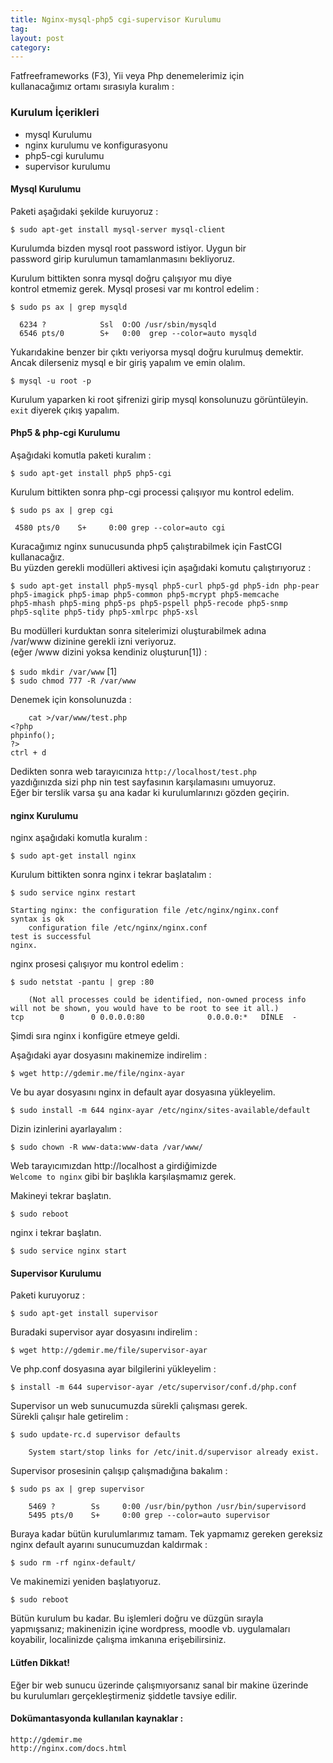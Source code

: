 ```yaml
---
title: Nginx-mysql-php5 cgi-supervisor Kurulumu
tag:  
layout: post
category: 
---
```

  Fatfreeframeworks (F3), Yii veya Php denemelerimiz için  
  kullanacağımız ortamı sırasıyla kuralım :  

### Kurulum İçerikleri  

  * mysql Kurulumu  
  * nginx kurulumu ve konfigurasyonu  
  * php5-cgi kurulumu  
  * supervisor kurulumu  

#### Mysql Kurulumu  

  Paketi aşağıdaki şekilde kuruyoruz :  

  `$ sudo apt-get install mysql-server mysql-client`  

  Kurulumda bizden mysql root password istiyor. Uygun bir  
  password girip kurulumun tamamlanmasını bekliyoruz.  

  Kurulum bittikten sonra mysql doğru çalışıyor mu diye  
  kontrol etmemiz gerek. Mysql prosesi var mı kontrol edelim :    

  `$ sudo ps ax | grep mysqld`  
	  
	  6234 ?            Ssl  O:OO /usr/sbin/mysqld
	  6546 pts/0        S+   0:00  grep --color=auto mysqld

  Yukarıdakine benzer bir çıktı veriyorsa mysql doğru kurulmuş demektir.  
  Ancak dilerseniz mysql e bir giriş yapalım ve emin olalım.  

  `$ mysql -u root -p` 

  Kurulum yaparken ki root şifrenizi girip mysql konsolunuzu görüntüleyin.  
  `exit` diyerek çıkış yapalım.  

#### Php5 &  php-cgi Kurulumu

  Aşağıdaki komutla paketi kuralım :

  `$ sudo apt-get install php5 php5-cgi`

  Kurulum bittikten sonra php-cgi processi çalışıyor mu kontrol edelim.  

  `$ sudo ps ax | grep cgi`
         
	 4580 pts/0    S+     0:00 grep --color=auto cgi
  
  Kuracağımız nginx sunucusunda php5 çalıştırabilmek için FastCGI kullanacağız.  
  Bu yüzden gerekli modülleri aktivesi için aşağıdaki komutu çalıştırıyoruz :  

  ```
  $ sudo apt-get install php5-mysql php5-curl php5-gd php5-idn php-pear     
  php5-imagick php5-imap php5-common php5-mcrypt php5-memcache    
  php5-mhash php5-ming php5-ps php5-pspell php5-recode php5-snmp     
  php5-sqlite php5-tidy php5-xmlrpc php5-xsl    
  ```      
 
  Bu modülleri kurduktan sonra sitelerimizi oluşturabilmek adına    
  /var/www dizinine gerekli izni veriyoruz.  
  (eğer /www dizini yoksa kendiniz oluşturun[1]) :    
  
  `$ sudo mkdir /var/www` [1]  
  `$ sudo chmod 777 -R /var/www`  

  Denemek için konsolunuzda :  

        cat >/var/www/test.php
	<?php
	phpinfo();
	?>
	ctrl + d

  Dedikten sonra web tarayıcınıza `http://localhost/test.php`  
  yazdığınızda sizi php nin test sayfasının karşılamasını umuyoruz.    
  Eğer bir terslik varsa şu ana kadar ki kurulumlarınızı gözden geçirin.    


#### nginx Kurulumu  

  nginx aşağıdaki komutla kuralım :  

  `$ sudo apt-get install nginx`  

  Kurulum bittikten sonra nginx i tekrar başlatalım :  

  `$ sudo service nginx restart`
        
	Starting nginx: the configuration file /etc/nginx/nginx.conf 
	syntax is ok
        configuration file /etc/nginx/nginx.conf 
	test is successful
	nginx.  

  nginx prosesi çalışıyor mu kontrol edelim : 

  `$ sudo netstat -pantu | grep :80`

        (Not all processes could be identified, non-owned process info
	will not be shown, you would have to be root to see it all.)
	tcp        0      0 0.0.0.0:80              0.0.0.0:*   DİNLE  -  

  Şimdi sıra nginx i konfigüre etmeye geldi.  

  Aşağıdaki ayar dosyasını makinemize indirelim :  

  `$ wget http://gdemir.me/file/nginx-ayar`  

  Ve bu ayar dosyasını nginx in default ayar dosyasına yükleyelim.  

  `$ sudo install -m 644 nginx-ayar /etc/nginx/sites-available/default`  

  Dizin izinlerini ayarlayalım : 

  `$ sudo chown -R www-data:www-data /var/www/`

  Web tarayıcımızdan http://localhost a girdiğimizde  
  `Welcome to nginx` gibi bir başlıkla karşılaşmamız gerek.  

  Makineyi tekrar başlatın.

  `$ sudo reboot`

  nginx i tekrar başlatın.

  `$ sudo service nginx start`

#### Supervisor Kurulumu

  Paketi kuruyoruz : 

  `$ sudo apt-get install supervisor`

  Buradaki supervisor ayar dosyasını indirelim :  

  `$ wget http://gdemir.me/file/supervisor-ayar`

  Ve php.conf dosyasına ayar bilgilerini yükleyelim :  

  `$ install -m 644 supervisor-ayar /etc/supervisor/conf.d/php.conf`

  Supervisor un web sunucumuzda sürekli çalışması gerek.  
  Sürekli çalışır hale getirelim :  

  `$ sudo update-rc.d supervisor defaults`

        System start/stop links for /etc/init.d/supervisor already exist.  

  Supervisor prosesinin çalışıp çalışmadığına bakalım : 

  `$ sudo ps ax | grep supervisor`
      
        5469 ?        Ss     0:00 /usr/bin/python /usr/bin/supervisord
        5495 pts/0    S+     0:00 grep --color=auto supervisor  

  Buraya kadar bütün kurulumlarımız tamam. Tek yapmamız gereken gereksiz    
  nginx default ayarını sunucumuzdan kaldırmak :  

  `$ sudo rm -rf nginx-default/`

  Ve makinemizi yeniden başlatıyoruz.

  `$ sudo reboot`

  Bütün kurulum bu kadar. Bu işlemleri doğru ve düzgün sırayla  
  yapmışsanız; makinenizin içine wordpress, moodle vb. uygulamaları
  koyabilir, localinizde çalışma imkanına erişebilirsiniz.  

#### Lütfen Dikkat!

  Eğer bir web sunucu üzerinde çalışmıyorsanız sanal bir makine üzerinde  
  bu kurulumları gerçekleştirmeniz şiddetle tavsiye edilir.    

#### Dokümantasyonda kullanılan kaynaklar :  

  `http://gdemir.me`  
  `http://nginx.com/docs.html`  
